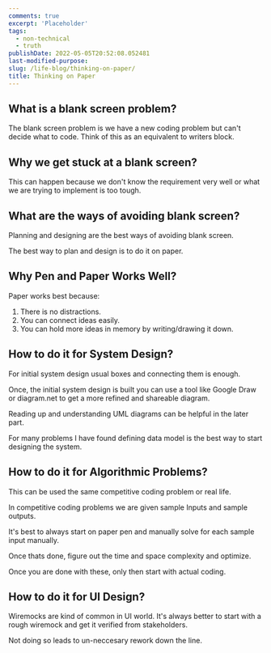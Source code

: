 ```yaml
---
comments: true
excerpt: 'Placeholder'
tags:
  - non-technical
  - truth
publishDate: 2022-05-05T20:52:08.052481
last-modified-purpose:
slug: /life-blog/thinking-on-paper/
title: Thinking on Paper
---
```


## What is a blank screen problem?

The blank screen problem is we have a new coding problem but can't decide what to code. Think of this as an equivalent to writers block.

## Why we get stuck at a blank screen?

This can happen because we don't know the requirement very well or what we are trying to implement is too tough.

## What are the ways of avoiding blank screen?

Planning and designing are the best ways of avoiding blank screen.

The best way to plan and design is to do it on paper.

## Why Pen and Paper Works Well?

Paper works best because:

1. There is no distractions.
2. You can connect ideas easily.
3. You can hold more ideas in memory by writing/drawing it down.

## How to do it for System Design?

For initial system design usual boxes and connecting them is enough.

Once, the initial system design is built you can use a tool like Google Draw or diagram.net to get a more refined and shareable diagram.

Reading up and understanding UML diagrams can be helpful in the later part.

For many problems I have found defining data model is the best way to start designing the system.

## How to do it for Algorithmic Problems?

This can be used the same competitive coding problem or real life.

In competitive coding problems we are given sample Inputs and sample outputs.

It's best to always start on paper pen and manually solve for each sample input manually.

Once thats done, figure out the time and space complexity and optimize.

Once you are done with these, only then start with actual coding.

## How to do it for UI Design?

Wiremocks are kind of common in UI world. It's always better to start with a rough wiremock and get it verified from stakeholders.

Not doing so leads to un-neccesary rework down the line.
